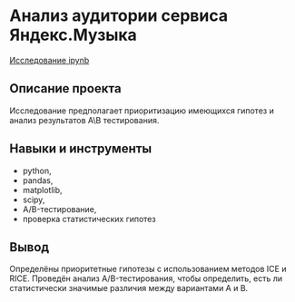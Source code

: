 # Анализ аудитории сервиса Яндекс.Музыка
[Исследование ipynb](https://github.com/Cellport/Portfolio/blob/main/Анализ%20A-B%20теста/Анализ%20A-B%20теста.ipynb)
## Описание проекта
Исследование предполагает приоритизацию имеющихся гипотез и анализ результатов A\B тестирования.
## Навыки и инструменты
- python,
- pandas,
- matplotlib,
- scipy,
- A/B-тестирование,
- проверка статистических гипотез
## Вывод
Определёны приоритетные гипотезы с использованием методов ICE и RICE. Проведён анализ A/B-тестирования, чтобы определить, есть ли статистически значимые различия между вариантами A и B. 

